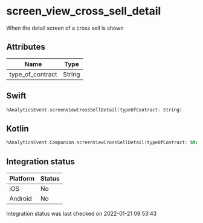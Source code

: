 # screen_view_cross_sell_detail
When the detail screen of a cross sell is shown

## Attributes

| Name      | Type |
| ----------- | ----------- |
| type_of_contract      | String       |

## Swift

```swift
hAnalyticsEvent.screenViewCrossSellDetail(typeOfContract: String)
```

## Kotlin

```kotlin
hAnalyticsEvent.Companion.screenViewCrossSellDetail(typeOfContract: String)
```

## Integration status

| Platform      | Status |
| ----------- | ----------- |
| iOS      |    No    |
| Android      | No       |

Integration status was last checked on 2022-01-21 09:53:43